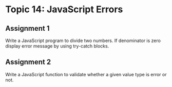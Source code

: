 # Topic 14: JavaScript Errors

## Assignment 1

Write a JavaScript program to divide two numbers. If denominator is zero display error message
by using try-catch blocks.

## Assignment 2

Write a JavaScript function to validate whether a given value type is error or not.

